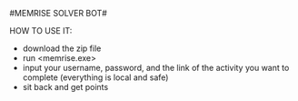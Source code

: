 #MEMRISE SOLVER BOT#

HOW TO USE IT:
- download the zip file
- run <memrise.exe>
- input your username, password, and the link of the activity you want to complete (everything is local and safe)
- sit back and get points
